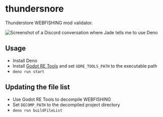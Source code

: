 # thundersnore

Thunderstore WEBFISHING mod validator.

![Screenshot of a Discord conversation where Jade tells me to use Deno](https://fxdiscord.com/i/832odclf.png)

## Usage

- Install Deno
- Install [Godot RE Tools](https://github.com/bruvzg/gdsdecomp) and set `GDRE_TOOLS_PATH` to the executable path
- `deno run start`

## Updating the file list

- Use Godot RE Tools to decompile WEBFISHING
- Set `DECOMP_PATH` to the decompiled project directory
- `deno run buildFileList`
